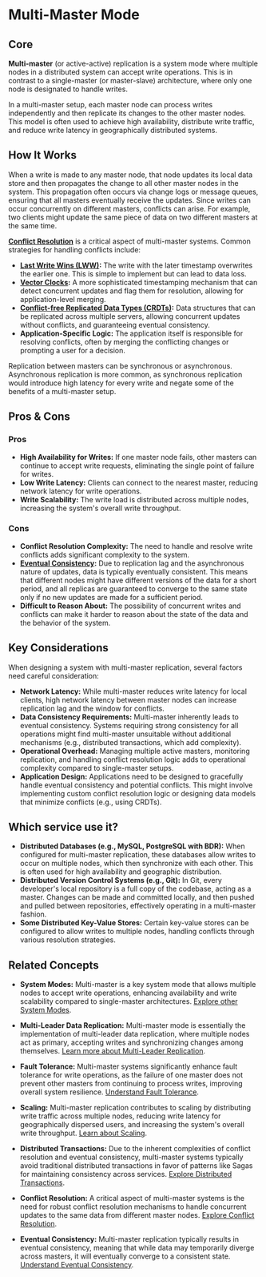 # Multi-Master Mode

## Core

**Multi-master** (or active-active) replication is a system mode where multiple nodes in a distributed system can accept write operations. This is in contrast to a single-master (or master-slave) architecture, where only one node is designated to handle writes.

In a multi-master setup, each master node can process writes independently and then replicate its changes to the other master nodes. This model is often used to achieve high availability, distribute write traffic, and reduce write latency in geographically distributed systems.

## How It Works

When a write is made to any master node, that node updates its local data store and then propagates the change to all other master nodes in the system. This propagation often occurs via change logs or message queues, ensuring that all masters eventually receive the updates. Since writes can occur concurrently on different masters, conflicts can arise. For example, two clients might update the same piece of data on two different masters at the same time.

**[Conflict Resolution](../../conflict-resolution/README.md)** is a critical aspect of multi-master systems. Common strategies for handling conflicts include:
-   **[Last Write Wins (LWW)](../../conflict-resolution/last-write-wins/README.md):** The write with the later timestamp overwrites the earlier one. This is simple to implement but can lead to data loss.
-   **[Vector Clocks](../../conflict-resolution/vector-clocks/README.md):** A more sophisticated timestamping mechanism that can detect concurrent updates and flag them for resolution, allowing for application-level merging.
-   **[Conflict-free Replicated Data Types (CRDTs)](../../conflict-resolution/crdts/README.md):** Data structures that can be replicated across multiple servers, allowing concurrent updates without conflicts, and guaranteeing eventual consistency.
-   **Application-Specific Logic:** The application itself is responsible for resolving conflicts, often by merging the conflicting changes or prompting a user for a decision.

Replication between masters can be synchronous or asynchronous. Asynchronous replication is more common, as synchronous replication would introduce high latency for every write and negate some of the benefits of a multi-master setup.

## Pros & Cons

### Pros

-   **High Availability for Writes:** If one master node fails, other masters can continue to accept write requests, eliminating the single point of failure for writes.
-   **Low Write Latency:** Clients can connect to the nearest master, reducing network latency for write operations.
-   **Write Scalability:** The write load is distributed across multiple nodes, increasing the system's overall write throughput.

### Cons

-   **Conflict Resolution Complexity:** The need to handle and resolve write conflicts adds significant complexity to the system.
-   **[Eventual Consistency](../../consistency-models/eventual-consistency/README.md):** Due to replication lag and the asynchronous nature of updates, data is typically eventually consistent. This means that different nodes might have different versions of the data for a short period, and all replicas are guaranteed to converge to the same state only if no new updates are made for a sufficient period.
-   **Difficult to Reason About:** The possibility of concurrent writes and conflicts can make it harder to reason about the state of the data and the behavior of the system.

## Key Considerations

When designing a system with multi-master replication, several factors need careful consideration:

-   **Network Latency:** While multi-master reduces write latency for local clients, high network latency between master nodes can increase replication lag and the window for conflicts.
-   **Data Consistency Requirements:** Multi-master inherently leads to eventual consistency. Systems requiring strong consistency for all operations might find multi-master unsuitable without additional mechanisms (e.g., distributed transactions, which add complexity).
-   **Operational Overhead:** Managing multiple active masters, monitoring replication, and handling conflict resolution logic adds to operational complexity compared to single-master setups.
-   **Application Design:** Applications need to be designed to gracefully handle eventual consistency and potential conflicts. This might involve implementing custom conflict resolution logic or designing data models that minimize conflicts (e.g., using CRDTs).

## Which service use it?

-   **Distributed Databases (e.g., MySQL, PostgreSQL with BDR):** When configured for multi-master replication, these databases allow writes to occur on multiple nodes, which then synchronize with each other. This is often used for high availability and geographic distribution.
-   **Distributed Version Control Systems (e.g., Git):** In Git, every developer's local repository is a full copy of the codebase, acting as a master. Changes can be made and committed locally, and then pushed and pulled between repositories, effectively operating in a multi-master fashion.
-   **Some Distributed Key-Value Stores:** Certain key-value stores can be configured to allow writes to multiple nodes, handling conflicts through various resolution strategies.

## Related Concepts

-   **System Modes:** Multi-master is a key system mode that allows multiple nodes to accept write operations, enhancing availability and write scalability compared to single-master architectures. [Explore other System Modes](../README.md).

-   **Multi-Leader Data Replication:** Multi-master mode is essentially the implementation of multi-leader data replication, where multiple nodes act as primary, accepting writes and synchronizing changes among themselves. [Learn more about Multi-Leader Replication](../../data-replication/multi-leader/README.md).

-   **Fault Tolerance:** Multi-master systems significantly enhance fault tolerance for write operations, as the failure of one master does not prevent other masters from continuing to process writes, improving overall system resilience. [Understand Fault Tolerance](../../fault-tolerance/README.md).

-   **Scaling:** Multi-master replication contributes to scaling by distributing write traffic across multiple nodes, reducing write latency for geographically dispersed users, and increasing the system's overall write throughput. [Learn about Scaling](../../scaling/README.md).

-   **Distributed Transactions:** Due to the inherent complexities of conflict resolution and eventual consistency, multi-master systems typically avoid traditional distributed transactions in favor of patterns like Sagas for maintaining consistency across services. [Explore Distributed Transactions](../../distributed-transactions/README.md).

-   **Conflict Resolution:** A critical aspect of multi-master systems is the need for robust conflict resolution mechanisms to handle concurrent updates to the same data from different master nodes. [Explore Conflict Resolution](../../conflict-resolution/README.md).

-   **Eventual Consistency:** Multi-master replication typically results in eventual consistency, meaning that while data may temporarily diverge across masters, it will eventually converge to a consistent state. [Understand Eventual Consistency](../../consistency-models/eventual-consistency/README.md).
